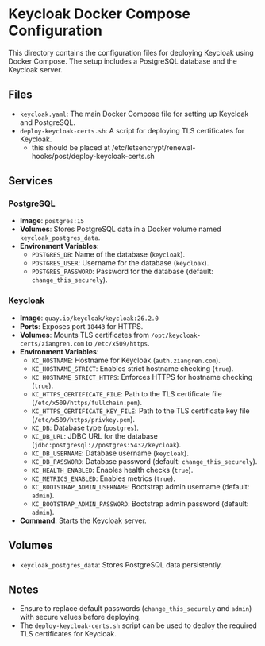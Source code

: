 # Keycloak Docker Compose Configuration

This directory contains the configuration files for deploying Keycloak using Docker Compose. The setup includes a PostgreSQL database and the Keycloak server.

## Files

- `keycloak.yaml`: The main Docker Compose file for setting up Keycloak and PostgreSQL.
- `deploy-keycloak-certs.sh`: A script for deploying TLS certificates for Keycloak.
  - this should be placed at /etc/letsencrypt/renewal-hooks/post/deploy-keycloak-certs.sh

## Services

### PostgreSQL
- **Image**: `postgres:15`
- **Volumes**: Stores PostgreSQL data in a Docker volume named `keycloak_postgres_data`.
- **Environment Variables**:
  - `POSTGRES_DB`: Name of the database (`keycloak`).
  - `POSTGRES_USER`: Username for the database (`keycloak`).
  - `POSTGRES_PASSWORD`: Password for the database (default: `change_this_securely`).

### Keycloak
- **Image**: `quay.io/keycloak/keycloak:26.2.0`
- **Ports**: Exposes port `18443` for HTTPS.
- **Volumes**: Mounts TLS certificates from `/opt/keycloak-certs/ziangren.com` to `/etc/x509/https`.
- **Environment Variables**:
  - `KC_HOSTNAME`: Hostname for Keycloak (`auth.ziangren.com`).
  - `KC_HOSTNAME_STRICT`: Enables strict hostname checking (`true`).
  - `KC_HOSTNAME_STRICT_HTTPS`: Enforces HTTPS for hostname checking (`true`).
  - `KC_HTTPS_CERTIFICATE_FILE`: Path to the TLS certificate file (`/etc/x509/https/fullchain.pem`).
  - `KC_HTTPS_CERTIFICATE_KEY_FILE`: Path to the TLS certificate key file (`/etc/x509/https/privkey.pem`).
  - `KC_DB`: Database type (`postgres`).
  - `KC_DB_URL`: JDBC URL for the database (`jdbc:postgresql://postgres:5432/keycloak`).
  - `KC_DB_USERNAME`: Database username (`keycloak`).
  - `KC_DB_PASSWORD`: Database password (default: `change_this_securely`).
  - `KC_HEALTH_ENABLED`: Enables health checks (`true`).
  - `KC_METRICS_ENABLED`: Enables metrics (`true`).
  - `KC_BOOTSTRAP_ADMIN_USERNAME`: Bootstrap admin username (default: `admin`).
  - `KC_BOOTSTRAP_ADMIN_PASSWORD`: Bootstrap admin password (default: `admin`).
- **Command**: Starts the Keycloak server.

## Volumes

- `keycloak_postgres_data`: Stores PostgreSQL data persistently.

## Notes

- Ensure to replace default passwords (`change_this_securely` and `admin`) with secure values before deploying.
- The `deploy-keycloak-certs.sh` script can be used to deploy the required TLS certificates for Keycloak.